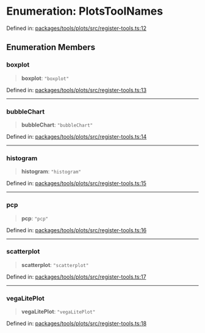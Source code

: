 # Enumeration: PlotsToolNames

Defined in: [packages/tools/plots/src/register-tools.ts:12](https://github.com/GeoDaCenter/openassistant/blob/dc72d81a35cf8e46295657303846fbb4ad891993/packages/tools/plots/src/register-tools.ts#L12)

## Enumeration Members

### boxplot

> **boxplot**: `"boxplot"`

Defined in: [packages/tools/plots/src/register-tools.ts:13](https://github.com/GeoDaCenter/openassistant/blob/dc72d81a35cf8e46295657303846fbb4ad891993/packages/tools/plots/src/register-tools.ts#L13)

***

### bubbleChart

> **bubbleChart**: `"bubbleChart"`

Defined in: [packages/tools/plots/src/register-tools.ts:14](https://github.com/GeoDaCenter/openassistant/blob/dc72d81a35cf8e46295657303846fbb4ad891993/packages/tools/plots/src/register-tools.ts#L14)

***

### histogram

> **histogram**: `"histogram"`

Defined in: [packages/tools/plots/src/register-tools.ts:15](https://github.com/GeoDaCenter/openassistant/blob/dc72d81a35cf8e46295657303846fbb4ad891993/packages/tools/plots/src/register-tools.ts#L15)

***

### pcp

> **pcp**: `"pcp"`

Defined in: [packages/tools/plots/src/register-tools.ts:16](https://github.com/GeoDaCenter/openassistant/blob/dc72d81a35cf8e46295657303846fbb4ad891993/packages/tools/plots/src/register-tools.ts#L16)

***

### scatterplot

> **scatterplot**: `"scatterplot"`

Defined in: [packages/tools/plots/src/register-tools.ts:17](https://github.com/GeoDaCenter/openassistant/blob/dc72d81a35cf8e46295657303846fbb4ad891993/packages/tools/plots/src/register-tools.ts#L17)

***

### vegaLitePlot

> **vegaLitePlot**: `"vegaLitePlot"`

Defined in: [packages/tools/plots/src/register-tools.ts:18](https://github.com/GeoDaCenter/openassistant/blob/dc72d81a35cf8e46295657303846fbb4ad891993/packages/tools/plots/src/register-tools.ts#L18)
